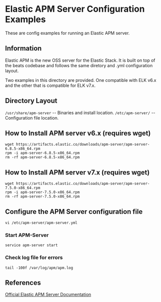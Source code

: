 # Elastic APM Server Configuration Examples

These are config examples for running an Elastic APM server.

## Information

Elastic APM is the new OSS server for the Elastic Stack. It is built on top of the beats codebase and follows the same diretory and .yml configuration layout.

Two examples in this directory are provided. One compatible with ELK v6.x and the other that is compatible for ELK v7.x.

## Directory Layout

`/usr/share/apm-server` -- Binaries and install location.
`/etc/apm-server/` -- Configuration file location.

## How to Install APM server v6.x (requires wget)

```shell
wget https://artifacts.elastic.co/downloads/apm-server/apm-server-6.8.5-x86_64.rpm
rpm -i apm-server-6.8.5-x86_64.rpm
rm -rf apm-server-6.8.5-x86_64.rpm
```

## How to Install APM server v7.x (requires wget)

```shell
wget https://artifacts.elastic.co/downloads/apm-server/apm-server-7.5.0-x86_64.rpm
rpm -i apm-server-7.5.0-x86_64.rpm
rm -rf apm-server-7.5.0-x86_64.rpm
```

## Configure the APM Server configuration file

```shell
vi /etc/apm-server/apm-server.yml
```

### Start APM-Server

```shell
service apm-server start
```

### Check log file for errors

```shell
tail -100f /var/log/apm/apm.log
```

## References

[Official Elastic APM Server Documentation](https://www.elastic.co/guide/en/apm/get-started/current/index.html)
